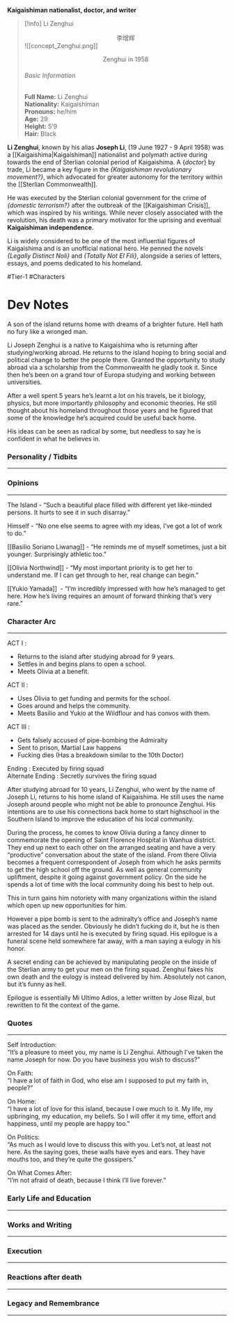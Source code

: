 **Kaigaishiman nationalist, doctor, and writer**

>[!info] Li Zenghui</br><center>李增辉</center>
>![[concept_Zenghui.png]]
><center>Zenghui in 1958</center>
><h6>Basic Information</h6>
><b>Full Name:</b> Li Zenghui</br>
><b>Nationality:</b> Kaigaishiman</br>
><b>Pronouns:</b> he/him</br>
><b>Age:</b> 29</br>
><b>Height:</b> 5’9</br>
><b>Hair:</b> Black


**Li Zenghui**, known by his alias **Joseph Li**, (19 June 1927 - 9 April 1958) was a [[Kaigaishima|Kaigaishiman]] nationalist and polymath active during towards the end of Sterlian colonial period of Kaigaishima. A {*doctor*} by trade, Li became a key figure in the *{Kaigaishiman revolutionary movement?}*, which advocated for greater autonomy for the territory within the [[Sterlian Commonwealth]].

He was executed by the Sterlian colonial government for the crime of *{domestic terrorism?}* after the outbreak of the [[Kaigaishiman Crisis]], which was inspired by his writings. While never closely associated with the revolution, his death was a primary motivator for the uprising and eventual **Kaigaishiman independence**.

Li is widely considered to be one of the most influential figures of Kaigaishima and is an unofficial national hero. He penned the novels *{Legally Distinct Noli}* and *{Totally Not El Fili}*, alongside a series of letters, essays, and poems dedicated to his homeland.

#Tier-1 #Characters 
# Dev Notes

A son of the island returns home with dreams of a brighter future.
Hell hath no fury like a wronged man.  

Li Joseph Zenghui is a native to Kaigaishima who is returning after studying/working abroad. He returns to the island hoping to bring social and political change to better the people there. Granted the opportunity to study abroad via a scholarship from the Commonwealth he gladly took it. Since then he’s been on a grand tour of Europa studying and working between universities.  
  
After a well spent 5 years he’s learnt a lot on his travels, be it biology, physics, but more importantly philosophy and economic theories. He still thought about his homeland throughout those years and he figured that some of the knowledge he’s acquired could be useful back home.  
  
His ideas can be seen as radical by some, but needless to say he is confident in what he believes in.  
  
### Personality / Tidbits 
___
  
  
### Opinions 
---
  
The Island - “Such a beautiful place filled with different yet like-minded persons. It hurts to see it in such disarray.”
  
Himself - “No one else seems to agree with my ideas, I’ve got a lot of work to do.”

[[Basilio Soriano Liwanag]] - “He reminds me of myself sometimes, just a bit younger. Surprisingly athletic too.”

[[Olivia Northwind]] - “My most important priority is to get her to understand me. If I can get through to her, real change can begin.”
  
[[Yukio Yamada]]  - “I’m incredibly impressed with how he’s managed to get here. How he’s living requires an amount of forward thinking that’s very rare.”

  
### Character Arc 
---
ACT I :  
- Returns to the island after studying abroad for 9 years.  
- Settles in and begins plans to open a school.  
- Meets Olivia at a benefit.  
  
ACT II :  
- Uses Olivia to get funding and permits for the school.  
- Goes around and helps the community.  
- Meets Basilio and Yukio at the Wildflour and has convos with them.  
  
ACT III :  
- Gets falsely accused of pipe-bombing the Admiralty  
- Sent to prison, Martial Law happens  
- Fucking dies (Has a breakdown similar to the 10th Doctor)  
  
Ending : Executed by firing squad  
Alternate Ending : Secretly survives the firing squad

After studying abroad for 10 years, Li Zenghui, who went by the name of Joseph Li, returns to his home island of Kaigaishima. He still uses the name Joseph around people who might not be able to pronounce Zenghui. His intentions are to use his connections back home to start highschool in the Southern Island to improve the education of his local community.  
  
During the process, he comes to know Olivia during a fancy dinner to commemorate the opening of Saint Florence Hospital in Wanhua district. They end up next to each other on the arranged seating and have a very “productive” conversation about the state of the island. From there Olivia becomes a frequent correspondent of Joseph from which he asks permits to get the high school off the ground. As well as general community upliftment, despite it going against government policy. On the side he spends a lot of time with the local community doing his best to help out.  
  
This in turn gains him notoriety with many organizations within the island which open up new opportunities for him.  
  
However a pipe bomb is sent to the admiralty’s office and Joseph’s name was placed as the sender. Obviously he didn’t fucking do it, but he is then arrested for 14 days until he is executed by firing squad. His epilogue is a funeral scene held somewhere far away, with a man saying a eulogy in his honor.  
  
A secret ending can be achieved by manipulating people on the inside of the Sterlian army to get your men on the firing squad. Zenghui fakes his own death and the eulogy is instead delivered by him. Absolutely not canon, but it’s funny as hell.
  
Epilogue is essentially Mi Ultimo Adios, a letter written by Jose Rizal, but rewritten to fit the context of the game.

### Quotes
---
Self Introduction:  
“It’s a pleasure to meet you, my name is Li Zenghui. Although I’ve taken the name Joseph for now. Do you have business you wish to discuss?”  
  
On Faith:  
“I have a lot of faith in God, who else am I supposed to put my faith in, people?”  
  
On Home:  
“I have a lot of love for this island, because I owe much to it. My life, my upbringing, my education, my beliefs. So I will offer it my time, effort and happiness, until my people are happy too.”  
  
On Politics:  
“As much as I would love to discuss this with you. Let’s not, at least not here. As the saying goes, these walls have eyes and ears. They have mouths too, and they’re quite the gossipers.”

On What Comes After:  
“I’m not afraid of death, because I think I’ll live forever.”
### Early Life and Education
---

### Works and Writing
---


### Execution
---

### Reactions after death
---

### Legacy and Remembrance
---


